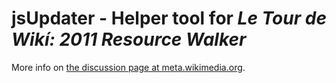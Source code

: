 # jsUpdater - Helper tool for _Le Tour de Wikí: 2011 Resource Walker_ 

More info on [the discussion page at meta.wikimedia.org](https://meta.wikimedia.org/wiki/User_talk:Krinkle/Le_Tour_de_Wik%C3%AD/2011_Resource_Walker/jsUpdater.js).
